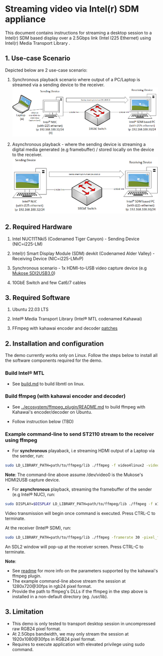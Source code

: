 # Streaming video via Intel(r) SDM appliance

This document  contains instructions for streaming a desktop session to a Intel(r) SDM based display over a 2.5Gbps link (Intel I225 Ethernet) using Intel(r) Media Transport Library .

## 1. Use-case Scenario

Depicted below are 2 use-case scenario:

1. Synchronous playback scenario where output of a PC/Laptop is streamed via a sending device to the receiver.
 ![Image](./png/mtl-appliance-use-case.png)
   
2. Asynchronous playback - where the sending device is streaming a digital media generated (e.g framebuffer) / stored locally on the device to the receiver.
 ![Image](./png/desktop-streaming-mtl.png)

## 2. Required Hardware

1. Intel NUC11TNki5 (Codenamed Tiger Canyon) - Sending Device (NIC=i225-LM)

2. Intel(r) Smart Display Module (SDM) devkit (Codenamed Alder Valley) - Receiving Device (NIC=i225-LMvP)

3. Synchronous scenario - 1x HDMI-to-USB video capture device (e.g [Mukose SDI2USB3.0](https://www.google.com/url?sa=i&url=https%3A%2F%2Fwww.amazon.com%2FMOKOSE-USB3-0-Capture-Windows-Grabber%2Fdp%2FB071KPW3PH&psig=AOvVaw0JInBE6gygffG2clmni8sH&ust=1684225637669000&source=images&cd=vfe&ved=0CBIQjhxqFwoTCMjo9cnz9v4CFQAAAAAdAAAAABAE))

4. 10GbE Switch and few Cat6/7 cables

## 3. Required Software

1. Ubuntu 22.03 LTS

2. Intel&reg; Media Transport Library (Intel&reg; MTL codenamed Kahawai)

3. FFmpeg with kahawai encoder and decoder [patches](https://google.com)

## 2. Installation and configuration

The demo currently works only on Linux. Follow the steps below to install all the software components required for the demo.

### Build Intel&reg; MTL

- See [build.md](./build.md) to build libmtl on linux.

### Build ffmpeg (with kahawai encoder and decoder)

* See [../ecosystem/ffmpeg_plugin/README.md](./build.md) to build ffmpeg with Kahawai's encoder/decoder on Ubuntu.

* Follow instruction below (TBD)

### Example command-line to send ST2110 stream to the receiver using ffmpeg

- For **synchronous** playaback, i.e streaming HDMI output of a Laptop via the sender, run:

```bash
sudo LD_LIBRARY_PATH=path/to/ffmpeg/lib ./ffmpeg -f video4linux2 -video_size 1280x720 -framerate 30 -i /dev/video0  -vcodec rawvideo -vf scale=1280:720,format=rgb24 -udp_port 20000 -port 0000:02:00.0 -local_addr 192.168.100.55 -dst_addr 239.168.85.20 -f kahawai_mux -
```

**Note**: The command-line above assume /dev/video0 is the Mukose's HDMI2USB capture device.

- For **asynchronous** playback, streaming the framebuffer of the sender (e.g Intel&reg; NUC), run:

```bash
sudo DISPLAY=$DISPLAY LD_LIBRARY_PATH=path/to/ffmpeg/lib ./ffmpeg -f x11grab -i $DISPLAY -framerate 30 -vcodec rawvideo -pix_fmt rgb24 -video_size 1920x1080 -vf scale=1280:720 -udp_port 20000 -port 0000:02:00.0 -local_addr 192.168.100.55 -dst_addr 239.168.85.20 -f kahawai_mux -
```

Video transmission will begin once command is executed. Press CTRL-C to terminate.

At the receiver (Intel&reg; SDM), run:

```bash
sudo LD_LIBRARY_PATH=path/to/ffmpeg/lib ./ffmpeg -framerate 30 -pixel_format rgb24 -width 1280 -height 720 -udp_port 20000 -port 0000:58:00.0 -local_addr 192.168.100.55 -src_addr 239.168.85.20 -ext_frames_mode 0 -f kahawai -i k -f sdl2 -
```

An SDL2 window will pop-up at the receiver screen. Press CTRL-C to terminate.

**Note**:

- See [readme](../ecosystem/ffmpeg_plugin/README.md) for more info on the parameters supported by the kahawai's ffmpeg plugin.
- The example command-line above stream the session at 1280x720@30fps in rgb24 pixel format.
- Provide the path to ffmpeg's DLLs if the ffmpeg in the step above is installed in a non-default directory (eg. /usr/lib).
  
## 3. Limitation

- This demo is only tested to transport desktop session in uncompressed raw RGB24 pixel format.
- At 2.5Gbps bandwidth, we may only stream the session at 1920x1080@30fps in RGB24 pixel format.
- Requires to execute application with elevated privilege using sudo command.
